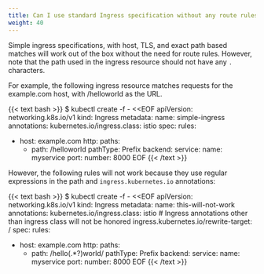 ```yaml
---
title: Can I use standard Ingress specification without any route rules?
weight: 40
---
```


Simple ingress specifications, with host, TLS, and exact path based
matches will work out of the box without the need for route
rules. However, note that the path used in the ingress resource should
not have any `.` characters.

For example, the following ingress resource matches requests for the
example.com host, with /helloworld as the URL.

{{< text bash >}}
$ kubectl create -f - <<EOF
apiVersion: networking.k8s.io/v1
kind: Ingress
metadata:
  name: simple-ingress
  annotations:
    kubernetes.io/ingress.class: istio
spec:
  rules:
- host: example.com
    http:
      paths:
  - path: /helloworld
        pathType: Prefix
        backend:
          service:
            name: myservice
            port:
              number: 8000
EOF
{{< /text >}}

However, the following rules will not work because they use regular
expressions in the path and `ingress.kubernetes.io` annotations:

{{< text bash >}}
$ kubectl create -f - <<EOF
apiVersion: networking.k8s.io/v1
kind: Ingress
metadata:
  name: this-will-not-work
  annotations:
    kubernetes.io/ingress.class: istio
    # Ingress annotations other than ingress class will not be honored
    ingress.kubernetes.io/rewrite-target: /
spec:
  rules:
- host: example.com
    http:
      paths:
  - path: /hello(.*?)world/
        pathType: Prefix
        backend:
          service:
            name: myservice
            port:
              number: 8000
EOF
{{< /text >}}
